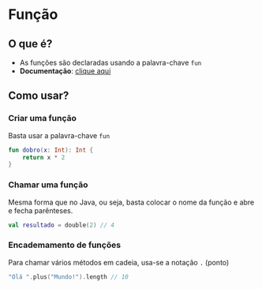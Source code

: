 # Função

## O que é?

* As funções são declaradas usando a palavra-chave ``fun``
* **Documentação**: [clique aqui](https://kotlinlang.org/docs/functions.html)

## Como usar?

### Criar uma função

Basta usar a palavra-chave ``fun``

````kotlin
fun dobro(x: Int): Int {
    return x * 2
}
````

### Chamar uma função

Mesma forma que no Java, ou seja, basta colocar o nome da função e abre e fecha parênteses.

```kotlin
val resultado = double(2) // 4
```

### Encademamento de funções

Para chamar vários métodos em cadeia, usa-se a notação ``.`` (ponto)

````kotlin
"Olá ".plus("Mundo!").length // 10
````
